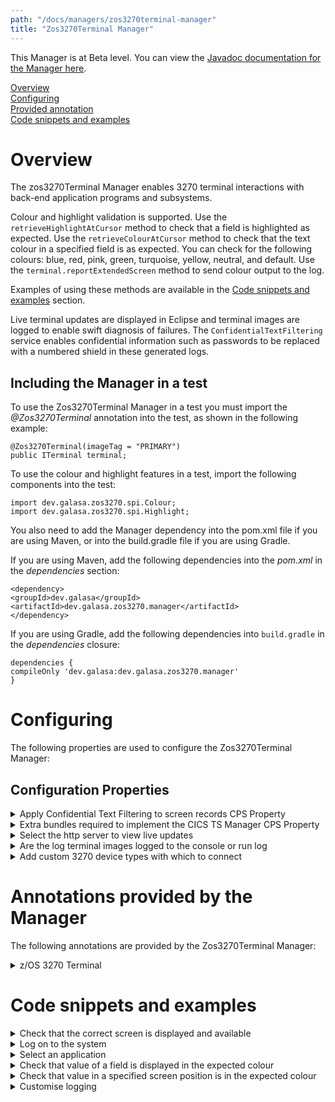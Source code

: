 ```yaml
---
path: "/docs/managers/zos3270terminal-manager"
title: "Zos3270Terminal Manager"
---
```



This Manager is at Beta level. You can view the <a href="https://javadoc.galasa.dev/dev/galasa/zos3270/package-summary.html">Javadoc documentation for the Manager here</a>.<br>


[Overview](#overview)<br>
[Configuring](#configuring)<br>
[Provided annotation](#annotations)<br>
[Code snippets and examples](#codesnippets)<br>

# <a name="overview"></a>Overview

The zos3270Terminal Manager enables 3270 terminal interactions with back-end application programs and subsystems. 

Colour and highlight validation is supported. Use the <code>retrieveHighlightAtCursor</code> method to check that a field is highlighted as expected. Use the <code>retrieveColourAtCursor</code> method to check that the text colour in a specified field is as expected. You can check for the following colours: blue, red, pink, green, turquoise, yellow, neutral, and default. Use the <code>terminal.reportExtendedScreen</code> method to send colour output to the log.

Examples of using these methods are available in the [Code snippets and examples](#codesnippets) section.

Live terminal updates are displayed in Eclipse and terminal images are logged to enable swift diagnosis of failures. The <code>ConfidentialTextFiltering</code> service enables confidential information such as passwords to be replaced with a numbered shield in these generated logs. 



## <a name="dependencies"></a>Including the Manager in a test

To use the Zos3270Terminal Manager in a test you must import the _@Zos3270Terminal_ annotation into the test, as shown in the following example: 


```
@Zos3270Terminal(imageTag = "PRIMARY")
public ITerminal terminal;
```


To use the colour and highlight features in a test, import the following components into the test:

```
import dev.galasa.zos3270.spi.Colour;
import dev.galasa.zos3270.spi.Highlight;
```

You also need to add the Manager dependency into the pom.xml file if you are using Maven, or into the build.gradle file if you are using Gradle. 

If you are using Maven, add the following dependencies into the _pom.xml_ in the _dependencies_ section:

```
<dependency>
<groupId>dev.galasa</groupId>
<artifactId>dev.galasa.zos3270.manager</artifactId>
</dependency>
```

If you are using Gradle, add the following dependencies into ```build.gradle``` in the _dependencies_ closure:

```
dependencies {
compileOnly 'dev.galasa:dev.galasa.zos3270.manager'
}
```

# <a name="configuring"></a>Configuring 


The following properties are used to configure the Zos3270Terminal Manager:

## <a name="cps"></a>Configuration Properties

<details><summary>Apply Confidential Text Filtering to screen records CPS Property</summary>

| Property: | ConfidentialTextFiltering CPS Property |
| --------------------------------------- | :------------------------------------- |
| Name: | zos3270.apply.ctf |
| Description: | Logs and screen recordings are passed through the Confidential Text Filtering services, to hide text, for example, passwords  |
| Required:  | No |
| Default value: | true |
| Valid values: | true, false |
| Examples: | <code>zos3270.apply.ctf=true<br></code> |

</details>


<details>
<summary>Extra bundles required to implement the CICS TS Manager CPS Property</summary>

| Property: | ExtraBundles CPS Property |
| --------------------------------------- | :------------------------------------- |
| Name: | cicsts.extra.bundles |
| Description: | The symbolic names of any bundles that need to be loaded 
with the CICS TS Manager  |
| Required:  | No |
| Default value: |  dev.galasa.cicsts.ceci.manager,
dev.galasa.cicsts.ceda.manager,
dev.galasa.cicsts.cemt.manager |
| Valid values: | bundle-symbolic names in a comma separated list |
| Examples: | <code>cicsts.extra.bundles=org.example.cicsts.provisioning<br></code> |

</details>

<details><summary>Select the http server to view live updates</summary>

| Property: | LiveTerminalUrl CPS Property |
| --------------------------------------- | :------------------------------------- |
| Name: | zos3270.live.terminal.images |
| Description: |  Set the URL to send live terminal updates for displaying in Eclipse.
Eclipse sets this property in the overrides to indicate that the z/OS 3270 is to
place the terminal images ready for live viewing in the Eclipse UI|
| Required:  | No |
| Default value: |  There is no default, an empty value means no live recording is done |
| Valid values: | A valid URL |
| Examples: | <code>zos3270.console.terminal.images=example.url<br></code> |

</details>

<details>
<summary>Are the log terminal images logged to the console or run log</summary>

| Property: | LogConsoleTerminals CPS Property |
| --------------------------------------- | :------------------------------------- |
| Name: | zos3270.console.terminal.images|
| Description: | Enables terminal images to be logged to the console or runlog |
| Required:  | No |
| Default value: |  true |
| Valid values: | true, false |
| Examples: | <code>zos3270.console.terminal.images=true<br></code> |

</details>

<details>
<summary>Add custom 3270 device types with which to connect</summary>

| Property: | 3270DeviceTypes CPS Property |
| --------------------------------------- | :------------------------------------- |
| Name: | zos3270.image.xxxxxx.device.types |
| Description: | Allows for custom terminal device types |
| Required:  | No |
| Default value: | IBM-DYNAMIC, IBM-3278-2 |
| Valid values: | Valid 3270 device types in a comma separated list |
| Examples: | <code>zos3270.image.custom.device.types=IBM-DYNAMIC,IBM-3278-2<br></code> |

</details>


# <a name="annotations"></a>Annotations provided by the Manager


The following annotations are provided by the Zos3270Terminal Manager:


<details>
<summary>z/OS 3270 Terminal</summary>

| Annotation: | z/OS 3270 Terminal |
| --------------------------------------- | :------------------------------------- |
| Name: | @Zos3270Terminal |
| Description: | The <code>@Zos3270Terminal</code> annotation requests the z/OS 3270 Terminal Manager to provide a 3270 terminal associated with a z/OS image. |
| Attribute: `imageTag` |  The <code>imageTag</code> is used to identify the z/OS image. Optional. The default value is "primary".|
| Attribute: `autoConnect` |  Allows a user to choose if the terminal automatically connects in the provision start stage. Optional. The default value is true.|
| Syntax: | @ZosImage(imageTag="A")<br> public IZosImage zosImageA;<br> @Zos3270Terminal(imageTag="A")<br> public ITerminal zosTerminalA;<br></code> |
| Notes: | The <code>ITerminal</code> interface has a number of methods to issue commands to the 3270 client. See <a href="https://javadoc.galasa.dev/dev/galasa/zos3270/ITerminal.html" target="_blank">ITerminal</a> to find out more. |

</details>

# <a name="codesnippets"></a>Code snippets and examples

<details><summary>Check that the correct screen is displayed and available</summary>

The following example checks that the logon screen is displayed and that the keyboard is available for input: 

```
terminal.waitForKeyboard().waitForTextInField("SIMPLATFORM LOGON SCREEN");
```

</details>

<details><summary>Log on to the system</summary>

The following example positions the cursor on the correct field and logs on to the system with User ID 'TESTER1' and password 'SYS1': 

```
terminal.positionCursorToFieldContaining("Userid").tab().type("TESTER1")
        .positionCursorToFieldContaining("Password").tab().type("SYS1").enter();
```

</details>

<details><summary>Select an application</summary>

The following example checks that the expected text "SIMBANK MAIN MENU" is displayed, positions the cursor to the correct field, and selects the "BANKTEST" application : 

```
terminal.waitForKeyboard().waitForTextInField("SIMBANK MAIN MENU").positionCursorToFieldContaining("===>")
        .tab().type("BANKTEST").enter();
```

</details>

<details><summary>Check that value of a field is displayed in the expected colour</summary>

The following example checks that the value in the customer number field is the colour turquoise: 

```
terminal.positionCursorToFieldContaining("CUSTOMER NUMBER").cursorRight();
assertThat(terminal.retrieveColourAtCursor()).isEqualTo(Colour.TURQUOISE);
```

</details>


<details><summary>Check that value in a specified screen position is in the expected colour</summary>

The following example checks that the text in a specified screen position is the colour blue: 

```
assertThat(terminal.retrieveColourAtPosition(5, 3)).isEqualTo(Colour.BLUE);
```

</details>

<details><summary>Customise logging</summary>

The following example sends all field attributes to the log: 

```
terminal.reportExtendedScreen(true, true, true, true, true, true, true);
```

where the attributes are printCursor, printColour, printHighlight, printIntensity, printProtected, printNumeric, and printModified.

</details>
